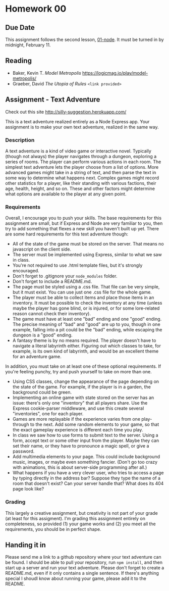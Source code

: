 # Homework 00

## Due Date

This assignment follows the second lesson, [01-node](../lessons/01-node/01-node.md). It must be turned in by midnight, February 11. 

## Reading

- Baker, Kevin T. _Model Metropolis_ https://logicmag.io/play/model-metropolis/
- Graeber, David _The Utopia of Rules_ `<link provided> `

## Assignment - Text Adventure

Check out this site
http://silly-suggestion.herokuapp.com/

This is a text adventure realized entirely as a Node Express app. Your assignment is to make your own text adventure, realized in the same way.

### Description

A text adventure is a kind of video game or interactive novel. Typically (though not always) the player navigates through a dungeon, exploring a series of rooms. The player can perform various actions in each room. The simplest text adventure lets the player choose from a list of options. More advanced games might take in a string of text, and then parse the text in some way to determine what happens next. Complex games might record other statistics for a player, like their standing with various factions, their age, health, height, and so on. These and other factors might determine what options are available to the player at any given point.

### Requirements
Overall, I encourage you to push your skills. The base requirements for this assignment are small, but if Express and Node are very familiar to you, then try to add something that flexes a new skill you haven't built up yet. There are some hard requirements for this text adventure though:

- All of the state of the game must be stored on the server. That means no javascript on the client side.
- The server must be implemented using Express, similar to what we saw in class.
- You're not required to use .html template files, but it's strongly encouraged.
- Don't forget to .gitignore your `node_modules` folder.
- Don't forget to include a README.md.
- The page must be styled using a .css file. That file can be very simple, but it must exist. You can use just one .css file for the whole game.
- The player must be able to collect items and place those items in an inventory. It must be possible to check the inventory at any time (unless maybe the player has gone blind, or is injured, or for some lore-related reason cannot check their inventory).
- The game must have at least one "bad" ending and one "good" ending. The precise meaning of "bad" and "good" are up to you, though in one example, falling into a pit could be the "bad" ending, while escaping the dungeon is a "good" ending.
- A fantasy theme is by no means required. The player doesn't have to navigate a literal labyrinth either. Figuring out which classes to take, for example, is its own kind of labyrinth, and would be an excellent theme for an adventure game.

In addition, you must take on at least one of these optional requirements. If you're feeling punchy, try and push yourself to take on more than one.
- Using CSS classes, change the appearance of the page depending on the state of the game. For example, if the player is in a garden, the background could be green.
- Implementing an online game with state stored on the server has an issue: there's only one "inventory" that all players share. Use the Express cookie-parser middleware, and use this create several "inventories", one for each player.
- Games are more replayable if the experience varies from one play-through to the next. Add some random elements to your game, so that the exact gameplay experience is different each time you play.
- In class we saw how to use forms to submit text to the server. Using a form, accept text or some other input from the player. Maybe they can set their name, or they have to pronounce a magic spell, or give a password.
- Add multimedia elements to your page. This could include background music, images, or maybe even something fancier. (Don't go too crazy with animations, this is about server-side programming after all.)
- What happens if you have a very clever user, who tries to access a page by typing directly in the address bar? Suppose they type the name of a room that doesn't exist? Can your server handle that? What does its 404 page look like?

### Grading
This largely a creative assignment, but creativity is not part of your grade (at least for this assigment). I'm grading this assignment entirely on completeness, so provided (1) your game works and (2) you meet all the requirements, you should be in perfect shape.

## Handing it in
Please send me a link to a github repository where your text adventure can be found. I should be able to pull your repository, run `npm install`, and then start up a server and run your text adventure. Please don't forget to create a README.md, even if it only contains a single sentence. If there's anything special I shoudl know about running your game, please add it to the README.

